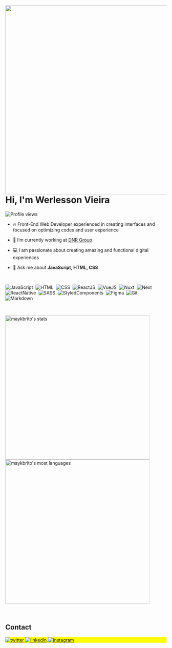 <img align="right" height="590em" src="https://raw.githubusercontent.com/gist/werlesson/1c2d6e6748898153820099cba2efb529/raw/9e593edf8679cff225f89e85c835826427401fa4/github_card.svg"/>
<h1 align="left">Hi, I'm Werlesson Vieira</h1>
<p align="left"> <img src="https://komarev.com/ghpvc/?username=werlesson&color=blue" alt="Profile views" /> </p>

- 🔥 Front-End Web Developer experienced in creating interfaces and focused on optimizing codes and user experience

- 🔭 I’m currently working at [DNR Group](https://www.linkedin.com/company/grupodnr/mycompany/)

- 💻 I am passionate about creating amazing and functional digital experiences

- 💬 Ask me about **JavaScript, HTML, CSS**

<!-- ⚡ Fun fact **Oneye 😜** -->

<!-- 👨‍💻 More at [maykbrito.dev](https://maykbrito.dev) -->

<br />

![JavaScript](https://img.shields.io/badge/-JavaScript-05122A?style=flat&logo=javascript)&nbsp;
![HTML](https://img.shields.io/badge/-HTML-05122A?style=flat&logo=HTML5)&nbsp;
![CSS](https://img.shields.io/badge/-CSS-05122A?style=flat&logo=CSS3&logoColor=1572B6)&nbsp;
![ReactJS](https://img.shields.io/badge/-React-05122A?style=flat&logo=react)&nbsp;
![VueJS](https://img.shields.io/badge/-Vue-05122A?style=flat&logo=vuedotjs)&nbsp;
![Nuxt](https://img.shields.io/badge/-Nuxt-05122A?style=flat&logo=nuxtdotjs)&nbsp;
![Next](https://img.shields.io/badge/-Next-05122A?style=flat&logo=nextdotjs)&nbsp;
![ReactNative](https://img.shields.io/badge/-React_Native-05122A?style=flat&logo=react)&nbsp;
![SASS](https://img.shields.io/badge/-SASS-05122A?style=flat&logo=sass)&nbsp;
![StyledComponents](https://img.shields.io/badge/-Styled_Components-05122A?style=flat&logo=styledcomponents)&nbsp;
![Figma](https://img.shields.io/badge/-Figma-05122A?style=flat&logo=figma)&nbsp;
![Git](https://img.shields.io/badge/-Git-05122A?style=flat&logo=git)&nbsp;
![Markdown](https://img.shields.io/badge/-Markdown-05122A?style=flat&logo=markdown)&nbsp;

<br>

<p align="left">
<img width="450em" src="https://github-readme-stats.vercel.app/api?username=werlesson&show_icons=true&theme=vision-friendly-dark" alt="maykbrito's stats"/>
<img width="450em" src="https://github-readme-stats.vercel.app/api/top-langs/?username=werlesson&layout=compact&theme=vision-friendly-dark" alt="maykbrito's most languages"/>
</p>
<!--

<br><br>

## 🛠 &nbsp;Tech Stack

![JavaScript](https://img.shields.io/badge/-JavaScript-05122A?style=flat&logo=javascript)&nbsp;
![Node.js](https://img.shields.io/badge/-Node.js-05122A?style=flat&logo=node.js)&nbsp;
![HTML](https://img.shields.io/badge/-HTML-05122A?style=flat&logo=HTML5)&nbsp;
![CSS](https://img.shields.io/badge/-CSS-05122A?style=flat&logo=CSS3&logoColor=1572B6)&nbsp;
![React](https://img.shields.io/badge/-React-05122A?style=flat&logo=react)&nbsp;
![Git](https://img.shields.io/badge/-Git-05122A?style=flat&logo=git)&nbsp;
![GitHub](https://img.shields.io/badge/-GitHub-05122A?style=flat&logo=github)&nbsp;
![Markdown](https://img.shields.io/badge/-Markdown-05122A?style=flat&logo=markdown)&nbsp;
![Visual Studio Code](https://img.shields.io/badge/-Visual%20Studio%20Code-05122A?style=flat&logo=visual-studio-code&logoColor=007ACC)&nbsp;
![PostgreSQL](https://img.shields.io/badge/-PostgreSQL-05122A?style=flat&logo=postgresql)&nbsp;
![SQLite](https://img.shields.io/badge/-SQLite-05122A?style=flat&logo=sqlite)&nbsp;

<br><br>

## ⚙️ &nbsp;GitHub Analytics

<p align="left">
<img width="530em" src="https://github-readme-stats.vercel.app/api?username=maykbrito&show_icons=true&theme=vision-friendly-dark" alt="maykbrito's stats"/>
<img width="530em" src="https://github-readme-stats.vercel.app/api/top-langs/?username=maykbrito&layout=compact&theme=vision-friendly-dark" alt="maykbrito's most languages"/>
</p>
-->

<br>

## Contact

<p align="left" style="background:yellow">
<!-- a href="https://codepen.io/maykbrito" target="_blank">
  <img align="center" src="https://img.shields.io/badge/-maykbrito-05122A?style=flat&logo=codepen" alt="codepen"/>
</a -->
<a href="https://twitter.com/vieira" target="_blank">
  <img align="center" src="https://img.shields.io/badge/-werlessonvieira-05122A?style=flat&logo=twitter" alt="twitter"/>  
</a>
<a href="https://linkedin.com/in/werlesson" target="_blank">
  <img align="center" src="https://img.shields.io/badge/-werlesson-05122A?style=flat&logo=linkedin" alt="linkedin"/>
</a>
<a href="https://instagram.com/werlessonvieira" target="_blank">
 <img align="center" src="https://img.shields.io/badge/-werlessonvieira-05122A?style=flat&logo=instagram" alt="instagram"/>
</a>
<!--a href="https://youtube.com/maykbrito" target="_blank">
 <img align="center" src="https://img.shields.io/badge/-maykbrito-05122A?style=flat&logo=youtube" alt="youtube"/>
</a-->
</p>

<!--

<img width="490em" src="https://github-readme-twitter-gazf.vercel.app/api?id=maykbrito&layout=wide&show_reply=off&show_retweet=off" />


**maykbrito/maykbrito** is a ✨ _special_ ✨ repository because its `README.md` (this file) appears on your GitHub profile.

Here are some ideas to get you started:

- 🔭 I’m currently working on ...
- 🌱 I’m currently learning ...
- 👯 I’m looking to collaborate on ...
- 🤔 I’m looking for help with ...
- 💬 Ask me about ...
- 📫 How to reach me: ...
- 😄 Pronouns: ...
- ⚡ Fun fact: ...
-->
